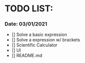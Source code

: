 # TODO LIST:
### Date: 03/01/2021
- [] Solve a basic expression
- [] Solve a expression w/ brackets
- [] Scientific Calculator
- [] UI
- [] README.md